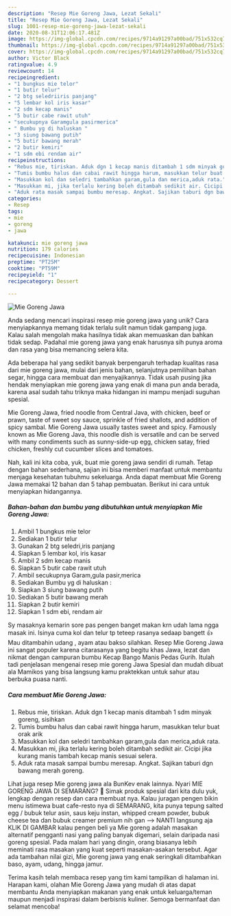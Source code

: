 ```yaml
---
description: "Resep Mie Goreng Jawa, Lezat Sekali"
title: "Resep Mie Goreng Jawa, Lezat Sekali"
slug: 1001-resep-mie-goreng-jawa-lezat-sekali
date: 2020-08-31T12:06:17.481Z
image: https://img-global.cpcdn.com/recipes/9714a91297a00bad/751x532cq70/mie-goreng-jawa-foto-resep-utama.jpg
thumbnail: https://img-global.cpcdn.com/recipes/9714a91297a00bad/751x532cq70/mie-goreng-jawa-foto-resep-utama.jpg
cover: https://img-global.cpcdn.com/recipes/9714a91297a00bad/751x532cq70/mie-goreng-jawa-foto-resep-utama.jpg
author: Victor Black
ratingvalue: 4.9
reviewcount: 14
recipeingredient:
- "1 bungkus mie telor"
- "1 butir telur"
- "2 btg seledriiris panjang"
- "5 lembar kol iris kasar"
- "2 sdm kecap manis"
- "5 butir cabe rawit utuh"
- "secukupnya Garamgula pasirmerica"
- " Bumbu yg di haluskan "
- "3 siung bawang putih"
- "5 butir bawang merah"
- "2 butir kemiri"
- "1 sdm ebi rendam air"
recipeinstructions:
- "Rebus mie, tiriskan. Aduk dgn 1 kecap manis ditambah 1 sdm minyak goreng, sisihkan"
- "Tumis bumbu halus dan cabai rawit hingga harum, masukkan telur buat orak arik"
- "Masukkan kol dan seledri tambahkan garam,gula dan merica,aduk rata."
- "Masukkan mi, jika terlalu kering boleh ditambah sedikit air. Cicipi jika kurang manis tambah kecap manis sesuai selera."
- "Aduk rata masak sampai bumbu meresap. Angkat. Sajikan taburi dgn bawang merah goreng."
categories:
- Resep
tags:
- mie
- goreng
- jawa

katakunci: mie goreng jawa 
nutrition: 179 calories
recipecuisine: Indonesian
preptime: "PT25M"
cooktime: "PT59M"
recipeyield: "1"
recipecategory: Dessert

---
```



![Mie Goreng Jawa](https://img-global.cpcdn.com/recipes/9714a91297a00bad/751x532cq70/mie-goreng-jawa-foto-resep-utama.jpg)

Anda sedang mencari inspirasi resep mie goreng jawa yang unik? Cara menyiapkannya memang tidak terlalu sulit namun tidak gampang juga. Kalau salah mengolah maka hasilnya tidak akan memuaskan dan bahkan tidak sedap. Padahal mie goreng jawa yang enak harusnya sih punya aroma dan rasa yang bisa memancing selera kita.

Ada beberapa hal yang sedikit banyak berpengaruh terhadap kualitas rasa dari mie goreng jawa, mulai dari jenis bahan, selanjutnya pemilihan bahan segar, hingga cara membuat dan menyajikannya. Tidak usah pusing jika hendak menyiapkan mie goreng jawa yang enak di mana pun anda berada, karena asal sudah tahu triknya maka hidangan ini mampu menjadi suguhan spesial.

Mie Goreng Jawa, fried noodle from Central Java, with chicken, beef or prawn, taste of sweet soy sauce, sprinkle of fried shallots, and addition of spicy sambal. Mie Goreng Jawa usually tastes sweet and spicy. Famously known as Mie Goreng Java, this noodle dish is versatile and can be served with many condiments such as sunny-side-up egg, chicken satay, fried chicken, freshly cut cucumber slices and tomatoes.


Nah, kali ini kita coba, yuk, buat mie goreng jawa sendiri di rumah. Tetap dengan bahan sederhana, sajian ini bisa memberi manfaat untuk membantu menjaga kesehatan tubuhmu sekeluarga. Anda dapat membuat Mie Goreng Jawa memakai 12 bahan dan 5 tahap pembuatan. Berikut ini cara untuk menyiapkan hidangannya.

<!--inarticleads1-->

##### Bahan-bahan dan bumbu yang dibutuhkan untuk menyiapkan Mie Goreng Jawa:

1. Ambil 1 bungkus mie telor
1. Sediakan 1 butir telur
1. Gunakan 2 btg seledri,iris panjang
1. Siapkan 5 lembar kol, iris kasar
1. Ambil 2 sdm kecap manis
1. Siapkan 5 butir cabe rawit utuh
1. Ambil secukupnya Garam,gula pasir,merica
1. Sediakan  Bumbu yg di haluskan :
1. Siapkan 3 siung bawang putih
1. Sediakan 5 butir bawang merah
1. Siapkan 2 butir kemiri
1. Siapkan 1 sdm ebi, rendam air


Sy masaknya kemarin sore pas pengen banget makan krn udah lama ngga masak ini. Isinya cuma kol dan telur tp teteep rasanya sedaap bangett 👍 Mau ditambahin udang , ayam atau bakso silahkan. Resep Mie Goreng Jawa ini sangat populer karena citarasanya yang begitu khas Jawa, lezat dan nikmat dengan campuran bumbu Kecap Bango Manis Pedas Gurih. Itulah tadi penjelasan mengenai resep mie goreng Jawa Spesial dan mudah dibuat ala Mamikos yang bisa langsung kamu praktekkan untuk sahur atau berbuka puasa nanti. 

<!--inarticleads2-->

##### Cara membuat Mie Goreng Jawa:

1. Rebus mie, tiriskan. Aduk dgn 1 kecap manis ditambah 1 sdm minyak goreng, sisihkan
1. Tumis bumbu halus dan cabai rawit hingga harum, masukkan telur buat orak arik
1. Masukkan kol dan seledri tambahkan garam,gula dan merica,aduk rata.
1. Masukkan mi, jika terlalu kering boleh ditambah sedikit air. Cicipi jika kurang manis tambah kecap manis sesuai selera.
1. Aduk rata masak sampai bumbu meresap. Angkat. Sajikan taburi dgn bawang merah goreng.


Lihat juga resep Mie goreng jawa ala BunKev enak lainnya. Nyari MIE GORENG JAWA DI SEMARANG? 🙂 Simak produk spesial dari kita dulu yuk, lengkap dengan resep dan cara membuat nya. Kalau juragan pengen bikin menu istimewa buat cafe-resto nya di SEMARANG, kita punya tepung salted egg / bubuk telur asin, saus keju instan, whipped cream powder, bubuk cheese tea dan bubuk creamer premium nih gan --&gt; NANTI langsung aja KLIK DI GAMBAR kalau pengen beli ya Mie goreng adalah masakan alternatif pengganti nasi yang paling banyak digemari, selain daripada nasi goreng spesial. Pada malam hari yang dingin, orang biasanya lebih meminati rasa masakan yang kuat seperti masakan-asakan tersebut. Agar ada tambahan nilai gizi, Mie goreng jawa yang enak seringkali ditambahkan baso, ayam, udang, hingga jamur. 

Terima kasih telah membaca resep yang tim kami tampilkan di halaman ini. Harapan kami, olahan Mie Goreng Jawa yang mudah di atas dapat membantu Anda menyiapkan makanan yang enak untuk keluarga/teman maupun menjadi inspirasi dalam berbisnis kuliner. Semoga bermanfaat dan selamat mencoba!
